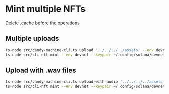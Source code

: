 # Mint multiple NFTs

Delete .cache before the operations

## Multiple uploads
```bash
ts-node src/candy-machine-cli.ts upload '../../../../assets' --env devnet --keypair ~/.config/solana/devnet.json && 
ts-node src/cli-nft mint --env devnet --keypair ~/.config/solana/devnet.json
```
## Upload with .wav files
```bash
ts-node src/candy-machine-cli.ts upload-with-audio '../../../../assets' --env devnet --keypair ~/.config/solana/devnet.json && 
ts-node src/cli-nft mint --env devnet --keypair ~/.config/solana/devnet.json
```

